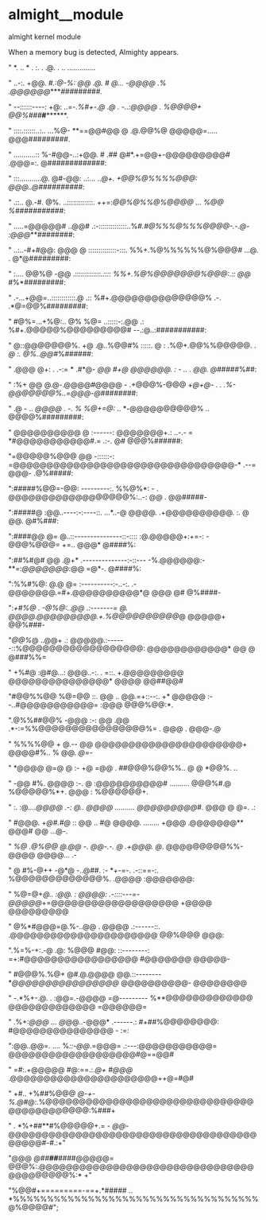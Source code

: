 # almight__module
almight kernel module

When a memory bug is detected, Almighty appears.

"              *.          ..   *        . :.     . .@.  .       .. ..............

"   ..-:.          +@@. *#.:@-%: @@  .@. # @... -@@@@ .%  .@@@@@@******##*#*######.

" --::::::----:  +@:    ..=-*.%#+-.@  .@ . -..:@@@@  .  %@@@@+  @@%###***#********.

" ::::.::::::..:.. ...%@-    **==@@#@@  @ .@.@@%@    @@@@@=.....  @@@#*#*#*######*.

" ...........:: %-#@@-..:+@@.  # .## @#*.+=@@+-@@@@@@@@@#  .@@@=:.  @#############:

" :::...........@.  @#-@@: ..:...      ..*@+. +@@%@%%%%@@@:    @@@..@#*#*########*:

" .::..       @.-#.  @%. ..:::::::::::::. ++=:*@@%@%%@%@@@@ ...  %@@ %########*###:

" .....=@@@@@#   ..@@# .:-::::::::::::::..%#*.#@%%%@%%%@@@@-.-.@-  :@@@***########:

" ..:..-#+#@@: @@@ @  ::::::::::::::-:::. %%+.%@%%%%%%@%@@@# ...@.  . @*@#########:

" :....     @@%@ -@@ .:::::::::::::*.:::: %%+.%@%@@@@@@@%@@@:.:: @@*  #%*#########:

"           .-...+@@=..::::::::::::.@ .:: %#+.@@@@@@@@@@@@@@% .-. .*@=@@%#########:

" #@%=...+%@:.. @% %@=    ..:::::-:.@@ .: %#+.@@@@@%@@@@@@@@@# --.:@..:###########:

" @::@@@@@@@%. +@  .@..%@@#%  :::::. @ : .%@+.@@%%@@@@@. .  *@  :. @%..@@*#%######:

"       .@@@  @+: . .-:= * .#*@-     *@@  #+@ @@@@@@.   :  -  .. .  @@. @*#####%##:

" :%+    @@  @.@-.@@@@#@@@@  - .+@@@%-@@@ +*@+@-  . . .%-@@@@@@@%..=@@@-@*########:

"          .@  - ..     *@@@@ .   -. % %@+=@:*  .. *-@@@@@@@@@@% .. @@@@%#########:

" @@@@@@@@@@  @ :------:  @@@@@@@+.:   ..-.- = *#@@@@@@@@@@@#.= .:-. @# @@@%######:

"=@@@@@%@@@  @@ -::::::-:  =@@@@@@@@@@@@@@@@@@@@@@@@@@@@@@@@@-* .--= @@@- .@%#####:

":#####%@@=-@@: ---------:.   %%@%*:   -  . @@@@@@@@@@@@@@@@@@%:..-: @@  . @@#####-

":#####@   :@@..----:-:----::.     ...*..-@ @@@@.   .+@@@@@@@@@@. :. @  @@. @#%###:

":####@@ @=  @..::---------------::-:::: :@.@@@@@+:+=-: -@@@%@@@= +=.. @@@* @####%:

":##%#@# @@  .@+* .--------------:-::--- -%.@@@@@@:-**=:*@@@@@@@*:@@  =@*-. @####%:

":%%#%@: @.@    @=  :----------:-..-:.   .- @@@@@@@.=#+.@@@@@@@@@@*@ @@@ @# @%####-

":*+#%@ . -@%@:..@@    .:-------= @.  @@@@.@@@@@@@@@.+.%@@@@@@@@@@*@ @@@@@+ @@%###-

"*@@%*@ ..@@+ .:  @@@@@.:------::%@@@@@@@@@@@@@@@@@@:  @@@@@@@@@@@@*  @@ @  @###%%=

"  +%#@  :@#@...:  @@@..-:. . =::.    +.@@@@@@@@@  @@@@@@@@@@@@@@@*  @@@@  @@##@@#

"#@@%%@@  %@=@@ ::. @@ ..  @@.=+::--:. +* @@@@@ :--..#@@@@@@@@@@@=  :@@@  @@@%@@:*.

".@%%##@@% -@@@ :-: @@  .@@             .*-:=%%@@@@@@@@@@@@@@@@%= . @@@  .  @@@-.@

" %%%%@@  +    @.-- @@ @@@@@@@@@@@@@@@@@@@@@@+             @@@@#%.. %   @@.  *@=-*

" *@@@@  @=@   @ :- +@ =@@                     .       ##@@@%@@%%.. @ @ *@@%.   ..

" -@@  #%.  @@@@ :-. @  :@@@@@@@@@@# .......... @@@%#.@  %@@@@@%*+. @@@ : %@@@@@@+.

" :. :@....*@@@@ .-: @..  @@@@       ..........        @@@@@@@@@*#. @@@  @  @=. .:

" #@@@.  +*@#.#@* :: @@ .. #@ @@@@.    ........    +@@@ .@@@@@@@**  @@@# @@ ...@-.

" *%@  .@%@@ @.@@ -. @@-.-.  @   .+@@@.         @*.   @@@@@@@@@%%-  @@@@ @@@@... .-

" @   #%-@++ -@*@ -..@##. :-  *+-=-.  .-::==-:.   %@@@@@@@@@@@@@%. .@@@@ :@@@@@@@:

"   %@=@+*@.. :@@. : @@@@: .-::::---=-@@@@@*+=@@@@@@@@@@@@@@@@@@@  +@@@@  @@@@@@@@@

" @%*#@@@=@.%-..@@  .  @@@@ .:------::.  .@@@@@@@@@@@@@@@@@@@@@@   @@%@@@ @@@:

".%=%-+:.-@ .@: %@@@     #@@: ::--------: =+:#@@@@@@@@@@@@@@@@@  #@@@@@@@  @@@@@-

" #@@@%.%@+   @#.@.@@@@     @@.::-------- **@@@@@@@@@@@@@@@@*  @@@@@@@@@@- @@@@@@@@

" -.*%+-.@. .   :@@=.-@@@@    =@--------- %**@@@@@@@@@@@@@   @@@@@@@@@@@@@ =@@@@@@=

" .%+:*@@@  ...   @*@@..-@@@*   .------.: #+##%@@@@@@@@:  #@@@@@@@@@@@@@@@  -  :=:

":@@..@@=.  ....  %*::-@@*.=@@@=   .:---:@@@@@@@@@@@=   @@@@@@@@@@@@@@@@@@@#@==@@#

" =#:.+@@@@@      #@:==.:.*@+ #@@@*                 .@@@@@@@@@@@@@@@@@@@@@@++@=#@#

" +#.. +%##%@@@    *@-+-%.@#*@:.%@@@@@@@@@@@@@@@@@@@@@@@@@@@@@@@@@@@@@@@@@@@:%###+

"  .  *%+##**#%@@@@@+.= -   *@@*- @@@@@@@@@@@@@@@@@@@@@@@@@@@@@@@@@@@@@@@@@@#-#.:+"

"@@@ *@##**##***####@@@@@=    @@@%:.@@@@@@@@@@@@@@@@@@@@@@@@@@@@@@@@@@@@@@@@@%:* +"

"%@@#+=========-==+.*#####        ..  *%%%%%%%%%%%%%%%%%%%%%%%%%%%%%%%%%%%%@%@@@@#";

